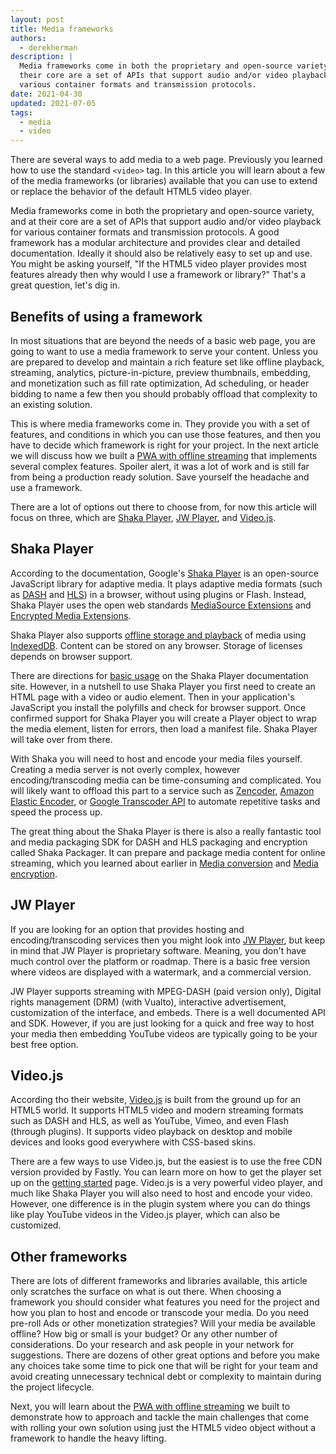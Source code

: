 ```yaml
---
layout: post
title: Media frameworks
authors:
  - derekherman
description: |
  Media frameworks come in both the proprietary and open-source variety, and at
  their core are a set of APIs that support audio and/or video playback for
  various container formats and transmission protocols.
date: 2021-04-30
updated: 2021-07-05
tags:
  - media
  - video
---
```


There are several ways to add media to a web page. Previously you learned how to
use the standard `<video>` tag. In this article you will learn about a few of the
media frameworks (or libraries) available that you can use to extend or replace
the behavior of the default HTML5 video player.

Media frameworks come in both the proprietary and open-source variety, and at
their core are a set of APIs that support audio and/or video playback for
various container formats and transmission protocols. A good framework has
a modular architecture and provides clear and detailed documentation. Ideally it
should also be relatively easy to set up and use. You might be asking yourself,
"If the HTML5 video player provides most features already then why would I use a
framework or library?" That's a great question, let's dig in.

## Benefits of using a framework

In most situations that are beyond the needs of a basic web page, you are going
to want to use a media framework to serve your content. Unless you are prepared
to develop and maintain a rich feature set like offline playback, streaming,
analytics, picture-in-picture, preview thumbnails, embedding, and monetization
such as fill rate optimization, Ad scheduling, or header bidding to name a few
then you should probably offload that complexity to an existing solution.

This is where media frameworks come in. They provide you with a set of features,
and conditions in which you can use those features, and then you have to decide
which framework is right for your project. In the next article we will discuss
how we built a [PWA with offline streaming] that implements several complex
features. Spoiler alert, it was a lot of work and is still far from being a
production ready solution. Save yourself the headache and use a framework.

There are a lot of options out there to choose from, for now this article will
focus on three, which are [Shaka Player], [JW Player], and [Video.js].

## Shaka Player

According to the documentation, Google's [Shaka Player] is an open-source
JavaScript library for adaptive media. It plays adaptive media formats (such as
[DASH] and [HLS]) in a browser, without using plugins or Flash. Instead, Shaka
Player uses the open web standards [MediaSource Extensions] and
[Encrypted Media Extensions].

Shaka Player also supports [offline storage and playback] of media using
[IndexedDB]. Content can be stored on any browser. Storage of licenses
depends on browser support.

There are directions for [basic usage] on the Shaka Player documentation site.
However, in a nutshell to use Shaka Player you first need to create an HTML page
with a video or audio element. Then in your application's JavaScript you
install the polyfills and check for browser support. Once confirmed support for
Shaka Player you will create a Player object to wrap the media element, listen for
errors, then load a manifest file. Shaka Player will take over from there.

With Shaka you will need to host and encode your media files yourself.
Creating a media server is not overly complex, however encoding/transcoding media
can be time-consuming and complicated. You will likely want to offload
this part to a service such as [Zencoder], [Amazon Elastic Encoder], or
[Google Transcoder API] to automate repetitive tasks and speed the process up.

The great thing about the Shaka Player is there is also a really fantastic tool
and media packaging SDK for DASH and HLS packaging and encryption called Shaka
Packager. It can prepare and package media content for online streaming, which
you learned about earlier in [Media conversion](/media-conversion/) and
[Media encryption](/media-encryption/).

## JW Player

If you are looking for an option that provides hosting and encoding/transcoding
services then you might look into [JW Player], but keep in mind that JW Player is
proprietary software. Meaning, you don't have much control over the platform or
roadmap. There is a basic free version where videos are displayed with a watermark,
and a commercial version.

JW Player supports streaming with MPEG-DASH (paid version only), Digital rights
management (DRM) (with Vualto), interactive advertisement, customization of the
interface, and embeds. There is a well documented API and SDK. However, if you
are just looking for a quick and free way to host your media then embedding
YouTube videos are typically going to be your best free option.

## Video.js

According tho their website, [Video.js] is built from the
ground up for an HTML5 world. It supports HTML5 video and modern streaming
formats such as DASH and HLS, as well as YouTube, Vimeo, and even Flash
(through plugins). It supports video playback on desktop and mobile devices
and looks good everywhere with CSS-based skins.

There are a few ways to use Video.js, but the easiest is to use the free CDN
version provided by Fastly. You can learn more on how to get the player set up
on the [getting started] page. Video.js is a very powerful video player, and
much like Shaka Player you will also need to host and encode your video.
However, one difference is in the plugin system where you can do things like
play YouTube videos in the Video.js player, which can also be customized.

## Other frameworks

There are lots of different frameworks and libraries available, this article
only scratches the surface on what is out there. When choosing a framework you
should consider what features you need for the project and how you plan to host
and encode or transcode your media. Do you need pre-roll Ads or other
monetization strategies? Will your media be available offline? How big or
small is your budget? Or any other number of considerations. Do your research
and ask people in your network for suggestions. There are dozens of other great
options and before you make any choices take some time to pick one that will
be right for your team and avoid creating unnecessary technical debt or
complexity to maintain during the project lifecycle.

Next, you will learn about the [PWA with offline streaming] we built to
demonstrate how to approach and tackle the main challenges that come with
rolling your own solution using just the HTML5 video object without a framework
to handle the heavy lifting.

[PWA with offline streaming]: /pwa-with-offline-streaming/
[Shaka Player]: https://github.com/google/shaka-player
[JW Player]: https://developer.jwplayer.com/
[Video.js]: http://videojs.com/
[DASH]: http://dashif.org/
[HLS]: https://developer.apple.com/streaming/
[MediaSource Extensions]: https://www.w3.org/TR/media-source/
[Encrypted Media Extensions]: https://www.w3.org/TR/encrypted-media/
[IndexedDB]: https://www.w3.org/TR/IndexedDB-2/
[offline storage and playback]: https://shaka-player-demo.appspot.com/docs/api/tutorial-offline.html
[basic usage]: https://shaka-player-demo.appspot.com/docs/api/tutorial-basic-usage.html
[Zencoder]: https://en.wikipedia.org/wiki/Zencoder
[Amazon Elastic Encoder]: https://aws.amazon.com/elastictranscoder
[Google Transcoder API]: https://cloud.google.com/transcoder/docs
[getting started]: https://videojs.com/getting-started
